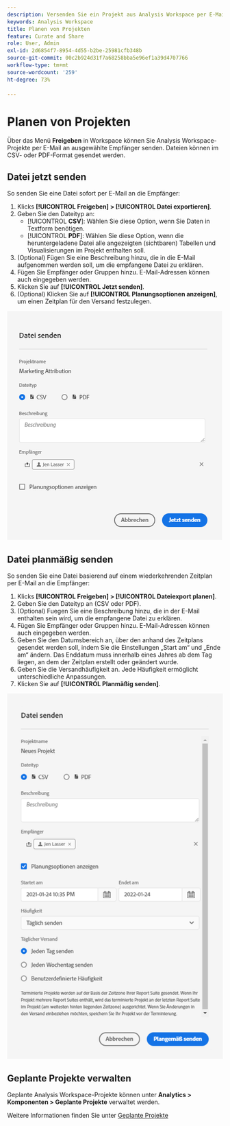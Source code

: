 ```yaml
---
description: Versenden Sie ein Projekt aus Analysis Workspace per E-Mail oder planen Sie die Bereitstellung.
keywords: Analysis Workspace
title: Planen von Projekten
feature: Curate and Share
role: User, Admin
exl-id: 2d6854f7-8954-4d55-b2be-25981cfb348b
source-git-commit: 00c2b924d31f7a68258bba5e96ef1a39d4707766
workflow-type: tm+mt
source-wordcount: '259'
ht-degree: 73%

---
```


# Planen von Projekten

Über das Menü **Freigeben** in Workspace können Sie Analysis Workspace-Projekte per E-Mail an ausgewählte Empfänger senden. Dateien können im CSV- oder PDF-Format gesendet werden.

## Datei jetzt senden

So senden Sie eine Datei sofort per E-Mail an die Empfänger:

1. Klicks **[!UICONTROL Freigeben] > [!UICONTROL Datei exportieren]**.
1. Geben Sie den Dateityp an:
   * [!UICONTROL **CSV**]: Wählen Sie diese Option, wenn Sie Daten in Textform benötigen.
   * [!UICONTROL **PDF**]: Wählen Sie diese Option, wenn die heruntergeladene Datei alle angezeigten (sichtbaren) Tabellen und Visualisierungen im Projekt enthalten soll.
1. (Optional) Fügen Sie eine Beschreibung hinzu, die in die E-Mail aufgenommen werden soll, um die empfangene Datei zu erklären.
1. Fügen Sie Empfänger oder Gruppen hinzu. E-Mail-Adressen können auch eingegeben werden.
1. Klicken Sie auf **[!UICONTROL Jetzt senden]**.
1. (Optional) Klicken Sie auf **[!UICONTROL Planungsoptionen anzeigen]**, um einen Zeitplan für den Versand festzulegen.

![Datei jetzt senden](assets/send-file-now.png)

## Datei planmäßig senden

So senden Sie eine Datei basierend auf einem wiederkehrenden Zeitplan per E-Mail an die Empfänger:

1. Klicks **[!UICONTROL Freigeben] > [!UICONTROL Dateiexport planen]**.
1. Geben Sie den Dateityp an (CSV oder PDF).
1. (Optional) Fuegen Sie eine Beschreibung hinzu, die in der E-Mail enthalten sein wird, um die empfangene Datei zu erklären.
1. Fügen Sie Empfänger oder Gruppen hinzu. E-Mail-Adressen können auch eingegeben werden.
1. Geben Sie den Datumsbereich an, über den anhand des Zeitplans gesendet werden soll, indem Sie die Einstellungen „Start am“ und „Ende am“ ändern. Das Enddatum muss innerhalb eines Jahres ab dem Tag liegen, an dem der Zeitplan erstellt oder geändert wurde.
1. Geben Sie die Versandhäufigkeit an. Jede Häufigkeit ermöglicht unterschiedliche Anpassungen.
1. Klicken Sie auf **[!UICONTROL Planmäßig senden]**.

![](assets/send-on-schedule.png)

## Geplante Projekte verwalten

Geplante Analysis Workspace-Projekte können unter **Analytics > Komponenten > Geplante Projekte** verwaltet werden.

Weitere Informationen finden Sie unter [Geplante Projekte](/help/components/scheduled-projects-manager.md)
